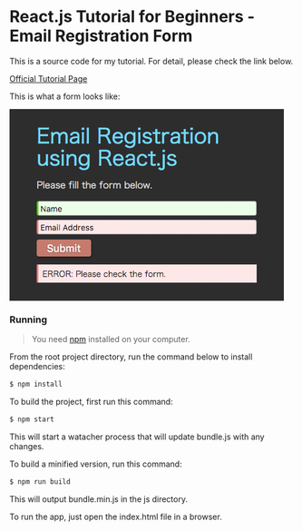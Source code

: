 # React.js Tutorial for Beginners - Email Registration Form

This is a source code for my tutorial. For detail, please check the link below.

[Official Tutorial Page](http://www.mokuji.me/article/reactjs-tutorial-for-beginners-email-registration)

This is what a form looks like:

<img src="screenshot.png" style="max-width:100%;display:block;" />

### Running

> You need [npm](https://www.npmjs.org/) installed on your computer.

From the root project directory, run the command below to install dependencies:
```bash
$ npm install
```

To build the project, first run this command:
```bash
$ npm start
```

This will start a watacher process that will update bundle.js with any changes.

To build a minified version, run this command:
```bash
$ npm run build
```
This will output bundle.min.js in the js directory.

To run the app, just open the index.html file in a browser.